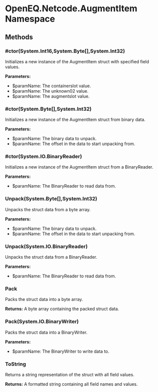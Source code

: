 ﻿# OpenEQ.Netcode.AugmentItem Namespace

## Methods

### #ctor(System.Int16,System.Byte[],System.Int32)

Initializes a new instance of the AugmentItem struct with specified field values.

**Parameters:**

- $paramName: The containerslot value.
- $paramName: The unknown02 value.
- $paramName: The augmentslot value.

### #ctor(System.Byte[],System.Int32)

Initializes a new instance of the AugmentItem struct from binary data.

**Parameters:**

- $paramName: The binary data to unpack.
- $paramName: The offset in the data to start unpacking from.

### #ctor(System.IO.BinaryReader)

Initializes a new instance of the AugmentItem struct from a BinaryReader.

**Parameters:**

- $paramName: The BinaryReader to read data from.

### Unpack(System.Byte[],System.Int32)

Unpacks the struct data from a byte array.

**Parameters:**

- $paramName: The binary data to unpack.
- $paramName: The offset in the data to start unpacking from.

### Unpack(System.IO.BinaryReader)

Unpacks the struct data from a BinaryReader.

**Parameters:**

- $paramName: The BinaryReader to read data from.

### Pack

Packs the struct data into a byte array.

**Returns:** A byte array containing the packed struct data.

### Pack(System.IO.BinaryWriter)

Packs the struct data into a BinaryWriter.

**Parameters:**

- $paramName: The BinaryWriter to write data to.

### ToString

Returns a string representation of the struct with all field values.

**Returns:** A formatted string containing all field names and values.


